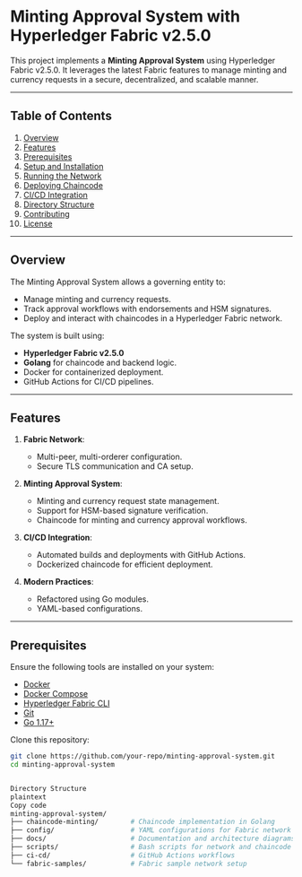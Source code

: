 # **Minting Approval System with Hyperledger Fabric v2.5.0**

This project implements a **Minting Approval System** using Hyperledger Fabric v2.5.0. It leverages the latest Fabric features to manage minting and currency requests in a secure, decentralized, and scalable manner.

---

## **Table of Contents**

1. [Overview](#overview)
2. [Features](#features)
3. [Prerequisites](#prerequisites)
4. [Setup and Installation](#setup-and-installation)
5. [Running the Network](#running-the-network)
6. [Deploying Chaincode](#deploying-chaincode)
7. [CI/CD Integration](#ci-cd-integration)
8. [Directory Structure](#directory-structure)
9. [Contributing](#contributing)
10. [License](#license)

---

## **Overview**

The Minting Approval System allows a governing entity to:
- Manage minting and currency requests.
- Track approval workflows with endorsements and HSM signatures.
- Deploy and interact with chaincodes in a Hyperledger Fabric network.

The system is built using:
- **Hyperledger Fabric v2.5.0**
- **Golang** for chaincode and backend logic.
- Docker for containerized deployment.
- GitHub Actions for CI/CD pipelines.

---

## **Features**

1. **Fabric Network**:
   - Multi-peer, multi-orderer configuration.
   - Secure TLS communication and CA setup.

2. **Minting Approval System**:
   - Minting and currency request state management.
   - Support for HSM-based signature verification.
   - Chaincode for minting and currency approval workflows.

3. **CI/CD Integration**:
   - Automated builds and deployments with GitHub Actions.
   - Dockerized chaincode for efficient deployment.

4. **Modern Practices**:
   - Refactored using Go modules.
   - YAML-based configurations.

---

## **Prerequisites**

Ensure the following tools are installed on your system:

- [Docker](https://www.docker.com/)
- [Docker Compose](https://docs.docker.com/compose/)
- [Hyperledger Fabric CLI](https://hyperledger-fabric.readthedocs.io/)
- [Git](https://git-scm.com/)
- [Go 1.17+](https://golang.org/)

Clone this repository:

```bash
git clone https://github.com/your-repo/minting-approval-system.git
cd minting-approval-system


Directory Structure
plaintext
Copy code
minting-approval-system/
├── chaincode-minting/        # Chaincode implementation in Golang
├── config/                   # YAML configurations for Fabric network
├── docs/                     # Documentation and architecture diagrams
├── scripts/                  # Bash scripts for network and chaincode operations
├── ci-cd/                    # GitHub Actions workflows
└── fabric-samples/           # Fabric sample network setup